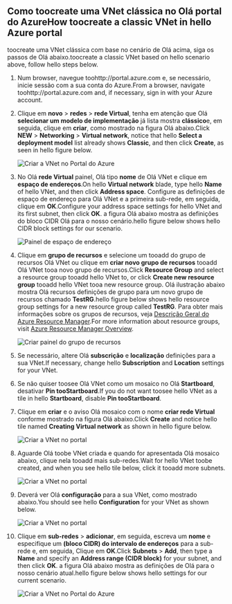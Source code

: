 ## <a name="how-toocreate-a-classic-vnet-in-hello-azure-portal"></a><span data-ttu-id="d4f14-101">Como toocreate uma VNet clássica no Olá portal do Azure</span><span class="sxs-lookup"><span data-stu-id="d4f14-101">How toocreate a classic VNet in hello Azure portal</span></span>
<span data-ttu-id="d4f14-102">toocreate uma VNet clássica com base no cenário de Olá acima, siga os passos de Olá abaixo.</span><span class="sxs-lookup"><span data-stu-id="d4f14-102">toocreate a classic VNet based on hello scenario above, follow hello steps below.</span></span>

1. <span data-ttu-id="d4f14-103">Num browser, navegue toohttp://portal.azure.com e, se necessário, inicie sessão com a sua conta do Azure.</span><span class="sxs-lookup"><span data-stu-id="d4f14-103">From a browser, navigate toohttp://portal.azure.com and, if necessary, sign in with your Azure account.</span></span>
2. <span data-ttu-id="d4f14-104">Clique em **novo** > **redes** > **rede Virtual**, tenha em atenção que Olá **selecionar um modelo de implementação** já lista mostra **clássico**e, em seguida, clique em **criar**, como mostrado na figura Olá abaixo.</span><span class="sxs-lookup"><span data-stu-id="d4f14-104">Click **NEW** > **Networking** > **Virtual network**, notice that hello **Select a deployment model** list already shows **Classic**, and then click **Create**, as seen in hello figure below.</span></span>
   
    ![Criar a VNet no Portal do Azure](./media/virtual-networks-create-vnet-classic-pportal-include/vnet-create-pportal-figure1.gif)
3. <span data-ttu-id="d4f14-106">No Olá **rede Virtual** painel, Olá tipo **nome** de Olá VNet e clique em **espaço de endereços**.</span><span class="sxs-lookup"><span data-stu-id="d4f14-106">On hello **Virtual network** blade, type hello **Name** of hello VNet, and then click **Address space**.</span></span> <span data-ttu-id="d4f14-107">Configure as definições de espaço de endereço para Olá VNet e a primeira sub-rede, em seguida, clique em **OK**.</span><span class="sxs-lookup"><span data-stu-id="d4f14-107">Configure your address space settings for hello VNet and its first subnet, then click **OK**.</span></span> <span data-ttu-id="d4f14-108">a figura Olá abaixo mostra as definições do bloco CIDR Olá para o nosso cenário.</span><span class="sxs-lookup"><span data-stu-id="d4f14-108">hello figure below shows hello CIDR block settings for our scenario.</span></span>
   
    ![Painel de espaço de endereço](./media/virtual-networks-create-vnet-classic-pportal-include/vnet-create-pportal-figure2.png)
4. <span data-ttu-id="d4f14-110">Clique em **grupo de recursos** e selecione um tooadd do grupo de recursos Olá VNet ou clique em **criar novo grupo de recursos** tooadd Olá VNet tooa novo grupo de recursos.</span><span class="sxs-lookup"><span data-stu-id="d4f14-110">Click **Resource Group** and select a resource group tooadd hello VNet to, or click **Create new resource group** tooadd hello VNet tooa new resource group.</span></span> <span data-ttu-id="d4f14-111">Olá ilustração abaixo mostra Olá recursos definições de grupo para um novo grupo de recursos chamado **TestRG**.</span><span class="sxs-lookup"><span data-stu-id="d4f14-111">hello figure below shows hello resource group settings for a new resource group called **TestRG**.</span></span> <span data-ttu-id="d4f14-112">Para obter mais informações sobre os grupos de recursos, veja [Descrição Geral do Azure Resource Manager](../articles/azure-resource-manager/resource-group-overview.md#resource-groups).</span><span class="sxs-lookup"><span data-stu-id="d4f14-112">For more information about resource groups, visit [Azure Resource Manager Overview](../articles/azure-resource-manager/resource-group-overview.md#resource-groups).</span></span>
   
    ![Criar painel do grupo de recursos](./media/virtual-networks-create-vnet-classic-pportal-include/vnet-create-pportal-figure3.png)
5. <span data-ttu-id="d4f14-114">Se necessário, altere Olá **subscrição** e **localização** definições para a sua VNet.</span><span class="sxs-lookup"><span data-stu-id="d4f14-114">If necessary, change hello **Subscription** and **Location** settings for your VNet.</span></span> 
6. <span data-ttu-id="d4f14-115">Se não quiser toosee Olá VNet como um mosaico no Olá **Startboard**, desativar **Pin tooStartboard**.</span><span class="sxs-lookup"><span data-stu-id="d4f14-115">If you do not want toosee hello VNet as a tile in hello **Startboard**, disable **Pin tooStartboard**.</span></span> 
7. <span data-ttu-id="d4f14-116">Clique em **criar** e o aviso Olá mosaico com o nome **criar rede Virtual** conforme mostrado na figura Olá abaixo.</span><span class="sxs-lookup"><span data-stu-id="d4f14-116">Click **Create** and notice hello tile named **Creating Virtual network** as shown in hello figure below.</span></span>
   
    ![Criar a VNet no portal](./media/virtual-networks-create-vnet-classic-pportal-include/vnet-create-pportal-figure4.png)
8. <span data-ttu-id="d4f14-118">Aguarde Olá toobe VNet criada e quando for apresentada Olá mosaico abaixo, clique nela tooadd mais sub-redes.</span><span class="sxs-lookup"><span data-stu-id="d4f14-118">Wait for hello VNet toobe created, and when you see hello tile below, click it tooadd more subnets.</span></span>
   
    ![Criar a VNet no portal](./media/virtual-networks-create-vnet-classic-pportal-include/vnet-create-pportal-figure5.png)
9. <span data-ttu-id="d4f14-120">Deverá ver Olá **configuração** para a sua VNet, como mostrado abaixo.</span><span class="sxs-lookup"><span data-stu-id="d4f14-120">You should see hello **Configuration** for your VNet as shown below.</span></span> 
   
    ![Criar a VNet no portal](./media/virtual-networks-create-vnet-classic-pportal-include/vnet-create-pportal-figure6.png)
10. <span data-ttu-id="d4f14-122">Clique em **sub-redes** > **adicionar**, em seguida, escreva um **nome** e especifique um **(bloco CIDR) do intervalo de endereços** para a sub-rede e, em seguida, Clique em **OK**.</span><span class="sxs-lookup"><span data-stu-id="d4f14-122">Click **Subnets** > **Add**, then type a **Name** and specify an **Address range (CIDR block)** for your subnet, and then click **OK**.</span></span> <span data-ttu-id="d4f14-123">a figura Olá abaixo mostra as definições de Olá para o nosso cenário atual.</span><span class="sxs-lookup"><span data-stu-id="d4f14-123">hello figure below shows hello settings for our current scenario.</span></span>
    
    ![Criar a VNet no Portal do Azure](./media/virtual-networks-create-vnet-classic-pportal-include/vnet-create-pportal-figure7.gif)

